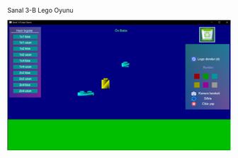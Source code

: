 
Sanal 3-B Lego Oyunu

![alt text](https://github.com/alihansultan/bitirme/blob/main/Uygulama%20G%C3%B6r%C3%BCn%C3%BCm%C3%BC.png)
